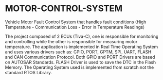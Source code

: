 # MOTOR-CONTROL-SYSTEM
Vehicle Motor Fault Control System that handles fault conditions (High Temperature - Communication Loss - Error in Temperature Readings)

The project composed of 2 ECUs (Tiva-C), one is responsible for monitoring and controlling while the other is responsible for measuring motor temperature.
The application is implemented in Real Time Operating System and uses various drivers such as: GPIO, PORT, GPTM, SPI, UART, FLASH and CAN Communication Protocol.
Both GPIO and PORT Drivers are based on AUTOSAR Standards.
FLASH Driver is used to save the DTC in the Flash Memory.
The Operating System used is implemented from scratch not the standard RTOS Library.
